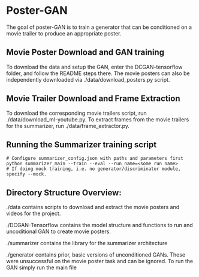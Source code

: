 # Poster-GAN

The goal of poster-GAN is to train a generator that can be conditioned on a movie trailer to produce an 
appropriate poster.

## Movie Poster Download and GAN training

To download the data and setup the GAN, enter the DCGAN-tensorflow folder, and follow the README steps there. The movie posters can also be independently downloaded via ./data/download_posters.py script.

## Movie Trailer Download and Frame Extraction
To download the corresponding movie trailers script, run ./data/download_ml-youtube.py. To extract frames from the movie trailers for the summarizer, run ./data/frame_extractor.py.

## Running the Summarizer training script

```
# Configure summarizer_config.json with paths and parameters first
python summarizer_main --train --eval --run_name=<some run name>
# If doing mock training, i.e. no generator/discriminator module, specify --mock.
```

## Directory Structure Overview:
./data contains scripts to download and extract the movie posters and videos for the project.

./DCGAN-Tensorflow contains the model structure and functions to run and uncoditional GAN to create movie posters.

./summarizer contains the library for the summarizer architecture

./generator contains prior, basic versions of unconditioned GANs. These were unsuccessful on the movie poster task and can be ignored. To run the GAN simply run the main file

